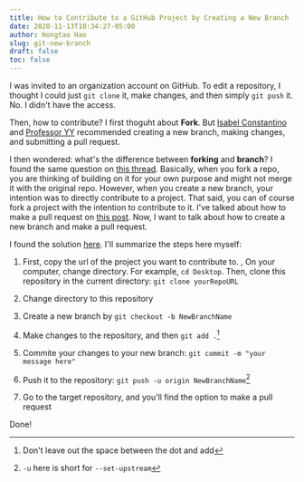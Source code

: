```yaml
---
title: How to Contribute to a GitHub Project by Creating a New Branch
date: 2020-11-13T10:34:27-05:00
author: Hongtao Hao
slug: git-new-branch
draft: false
toc: false
---
```

I was invited to an organization account on GitHub. To edit a repository, I thought I could just `git clone` it, make changes, and then simply `git push` it. No. I didn't have the access. 

Then, how to contribute? I first thoguht about **Fork**. But [Isabel Constantino](https://cns-nrt.indiana.edu/students/affiliates/2020/Isabel-Constantino.html) and [Professor YY](http://yongyeol.com/) recommended creating a new branch, making changes, and submitting a pull request. 

I then wondered: what's the difference between **forking** and **branch**? I found the same question on [this thread](https://stackoverflow.com/questions/5009600/difference-between-fork-and-branch-on-github). Basically, when you fork a repo, you are thinking of building on it for your own purpose and might not merge it with the original repo. However, when you create a new branch, your intention was to directly contribute to a project. That said, you can of course fork a project with the intention to contribute to it. I've talked about how to make a pull request on [this post](/en/2020/10/05/github-pull-request/). Now, I want to talk about how to create a new branch and make a pull request. 

I found the solution [here](https://learntocodetogether.com/create-your-first-pull-request/). I'll summarize the steps here myself:

1. First, copy the url of the project you want to contribute to. , On your computer, change directory. For example, `cd Desktop`. Then, clone this repository in the current directory: `git clone yourRepoURL`

2. Change directory to this repository

3. Create a new branch by `git checkout -b NewBranchName`

4. Make changes to the repository, and then `git add .`[^1]

5. Commite your changes to your new branch: `git commit -m "your message here"`

6. Push it to the repository: `git push -u origin NewBranchName`[^2]

7. Go to the target repository, and you'll find the option to make a pull request

Done!

[^1]: Don't leave out the space between the dot and add 
[^2]: `-u` here is short for `--set-upstream`